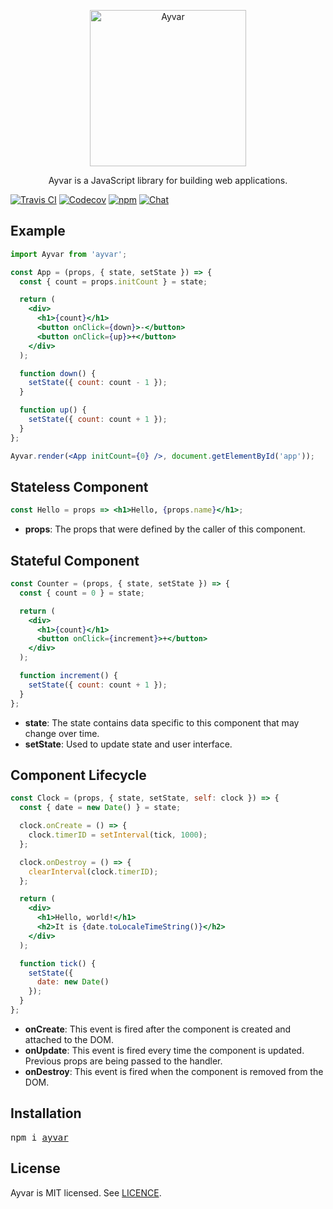 <p align="center"><img width="250" src="https://user-images.githubusercontent.com/9033390/45083249-96517200-b0fb-11e8-81ef-9c16124b9a13.png" alt="Ayvar" /></p>

<p align="center">Ayvar is a JavaScript library for building web applications.</p>

[![Travis CI](https://img.shields.io/travis/nndv/ayvar/master.svg)](https://travis-ci.org/nndv/ayvar)
[![Codecov](https://img.shields.io/codecov/c/github/nndv/ayvar/master.svg)](https://codecov.io/gh/nndv/ayvar)
[![npm](https://img.shields.io/npm/v/ayvar.svg)](https://www.npmjs.org/package/ayvar)
[![Chat](https://img.shields.io/gitter/room/ayvar/community.svg)](https://gitter.im/ayvarjs/community)

## Example

```jsx
import Ayvar from 'ayvar';

const App = (props, { state, setState }) => {
  const { count = props.initCount } = state;

  return (
    <div>
      <h1>{count}</h1>
      <button onClick={down}>-</button>
      <button onClick={up}>+</button>
    </div>
  );

  function down() {
    setState({ count: count - 1 });
  }

  function up() {
    setState({ count: count + 1 });
  }
};

Ayvar.render(<App initCount={0} />, document.getElementById('app'));
```

## Stateless Component

```jsx
const Hello = props => <h1>Hello, {props.name}</h1>;
```

- **props**: The props that were defined by the caller of this component.

## Stateful Component

```jsx
const Counter = (props, { state, setState }) => {
  const { count = 0 } = state;

  return (
    <div>
      <h1>{count}</h1>
      <button onClick={increment}>+</button>
    </div>
  );

  function increment() {
    setState({ count: count + 1 });
  }
};
```

- **state**: The state contains data specific to this component that may change over time.
- **setState**: Used to update state and user interface.

## Component Lifecycle

```jsx
const Clock = (props, { state, setState, self: clock }) => {
  const { date = new Date() } = state;

  clock.onCreate = () => {
    clock.timerID = setInterval(tick, 1000);
  };

  clock.onDestroy = () => {
    clearInterval(clock.timerID);
  };

  return (
    <div>
      <h1>Hello, world!</h1>
      <h2>It is {date.toLocaleTimeString()}</h2>
    </div>
  );

  function tick() {
    setState({
      date: new Date()
    });
  }
};
```

- **onCreate**: This event is fired after the component is created and attached to the DOM.
- **onUpdate**: This event is fired every time the component is updated. Previous props are being passed to the handler.
- **onDestroy**: This event is fired when the component is removed from the DOM.

## Installation

<pre>
npm i <a href=https://www.npmjs.com/package/ayvar>ayvar</a>
</pre>

## License

Ayvar is MIT licensed. See [LICENCE](LICENCE.md).
